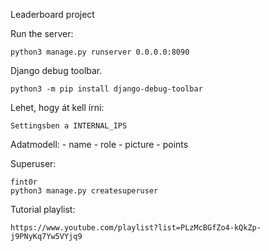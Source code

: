 Leaderboard project

Run the server:

    python3 manage.py runserver 0.0.0.0:8090

Django debug toolbar.
    
    python3 -m pip install django-debug-toolbar
    
    
Lehet, hogy át kell írni:

    Settingsben a INTERNAL_IPS

Adatmodell:
    - name
    - role
    - picture
    - points

Superuser:

    fint0r
    python3 manage.py createsuperuser

Tutorial playlist:
    
    https://www.youtube.com/playlist?list=PLzMcBGfZo4-kQkZp-j9PNyKq7Yw5VYjq9